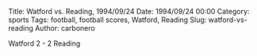 Title: Watford vs. Reading, 1994/09/24
Date: 1994/09/24 00:00
Category: sports
Tags: football, football scores, Watford, Reading
Slug: watford-vs-reading
Author: carbonero


Watford 2 - 2 Reading
